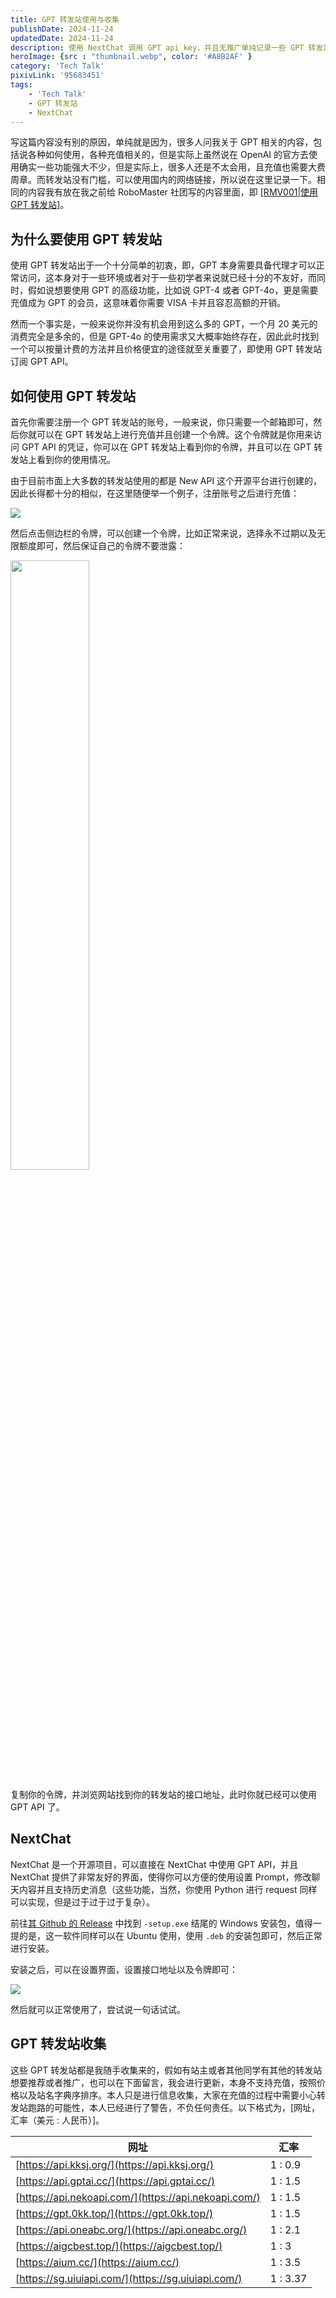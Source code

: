 ```yaml
---
title: GPT 转发站使用与收集
publishDate: 2024-11-24
updatedDate: 2024-11-24
description: 使用 NextChat 调用 GPT api key，并且无推广单纯记录一些 GPT 转发站。
heroImage: {src : "thumbnail.webp", color: '#A8B2AF' }
category: 'Tech Talk'
pixivLink: '95683451'
tags:
    - 'Tech Talk'
    - GPT 转发站
    - NextChat
---
```


写这篇内容没有别的原因，单纯就是因为，很多人问我关于 GPT 相关的内容，包括说各种如何使用，各种充值相关的，但是实际上虽然说在 OpenAI 的官方去使用确实一些功能强大不少，但是实际上，很多人还是不太会用，且充值也需要大费周章。而转发站没有门槛，可以使用国内的网络链接，所以说在这里记录一下。相同的内容我有放在我之前给 RoboMaster 社团写的内容里面，即 [\[RMV001|使用 GPT 转发站\]](https://xjtu-rmv.github.io/%E5%BF%AB%E9%80%9F%E6%9F%A5%E9%98%85/gpt.html)。

## 为什么要使用 GPT 转发站

使用 GPT 转发站出于一个十分简单的初衷，即，GPT 本身需要具备代理才可以正常访问，这本身对于一些环境或者对于一些初学者来说就已经十分的不友好，而同时，假如说想要使用 GPT 的高级功能，比如说 GPT-4 或者 GPT-4o，更是需要充值成为 GPT 的会员，这意味着你需要 VISA 卡并且容忍高额的开销。

然而一个事实是，一般来说你并没有机会用到这么多的 GPT，一个月 20 美元的消费完全是多余的，但是 GPT-4o 的使用需求又大概率始终存在，因此此时找到一个可以按量计费的方法并且价格便宜的途径就至关重要了，即使用 GPT 转发站订阅 GPT API。

## 如何使用 GPT 转发站

首先你需要注册一个 GPT 转发站的账号，一般来说，你只需要一个邮箱即可，然后你就可以在 GPT 转发站上进行充值并且创建一个令牌。这个令牌就是你用来访问 GPT API 的凭证，你可以在 GPT 转发站上看到你的令牌，并且可以在 GPT 转发站上看到你的使用情况。

由于目前市面上大多数的转发站使用的都是 New API 这个开源平台进行创建的，因此长得都十分的相似，在这里随便举一个例子，注册账号之后进行充值：

![](https://pic.axi404.top/image.64dt4n029m.webp)

然后点击侧边栏的令牌，可以创建一个令牌，比如正常来说，选择永不过期以及无限额度即可，然后保证自己的令牌不要泄露：

<img src="https://pic.axi404.top/image.4g4g7gelfw.webp" width="50%">

复制你的令牌，并浏览网站找到你的转发站的接口地址，此时你就已经可以使用 GPT API 了。

## NextChat

NextChat 是一个开源项目，可以直接在 NextChat 中使用 GPT API，并且 NextChat 提供了非常友好的界面，使得你可以方便的使用设置 Prompt，修改聊天内容并且支持历史消息（这些功能，当然，你使用 Python 进行 request 同样可以实现，但是过于过于过于复杂）。

前往[其 Github 的 Release](https://github.com/ChatGPTNextWeb/ChatGPT-Next-Web/releases) 中找到 `-setup.exe` 结尾的 Windows 安装包，值得一提的是，这一软件同样可以在 Ubuntu 使用，使用 `.deb` 的安装包即可，然后正常进行安装。

安装之后，可以在设置界面，设置接口地址以及令牌即可：

![](https://pic.axi404.top/image.60u76xvf8t.webp)

然后就可以正常使用了，尝试说一句话试试。

## GPT 转发站收集

这些 GPT 转发站都是我随手收集来的，假如有站主或者其他同学有其他的转发站想要推荐或者推广，也可以在下面留言，我会进行更新，本身不支持充值，按照价格以及站名字典序排序。本人只是进行信息收集，大家在充值的过程中需要小心转发站跑路的可能性，本人已经进行了警告，不负任何责任。以下格式为，\[网址，汇率（美元 : 人民币）\]。

| 网址 | 汇率 |
| --- | --- |
| [https://api.kksj.org/](https://api.kksj.org/) | 1 : 0.9 |
| [https://api.gptai.cc/](https://api.gptai.cc/) | 1 : 1.5 |
| [https://api.nekoapi.com/](https://api.nekoapi.com/) | 1 : 1.5 |
| [https://gpt.0kk.top/](https://gpt.0kk.top/) | 1 : 1.5 |
| [https://api.oneabc.org/](https://api.oneabc.org/) | 1 : 2.1 |
| [https://aigcbest.top/](https://aigcbest.top/) | 1 : 3 |
| [https://aium.cc/](https://aium.cc/) | 1 : 3.5 |
| [https://sg.uiuiapi.com/](https://sg.uiuiapi.com/) | 1 : 3.37 |